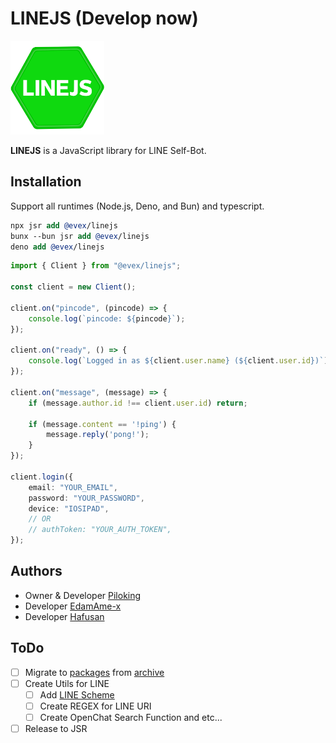 # LINEJS (Develop now)

<img src="./.github/assets/icon.png" width="150" height="150" alt="LINEJS" />

**LINEJS** is a JavaScript library for LINE Self-Bot.

## Installation
Support all runtimes (Node.js, Deno, and Bun) and typescript.

```llvm
npx jsr add @evex/linejs
bunx --bun jsr add @evex/linejs
deno add @evex/linejs
```

```ts
import { Client } from "@evex/linejs";

const client = new Client();

client.on("pincode", (pincode) => {
    console.log(`pincode: ${pincode}`);
});

client.on("ready", () => {
    console.log(`Logged in as ${client.user.name} (${client.user.id})`);
});

client.on("message", (message) => {
    if (message.author.id !== client.user.id) return;
    
    if (message.content == '!ping') {
        message.reply('pong!');
    }
});

client.login({
    email: "YOUR_EMAIL",
    password: "YOUR_PASSWORD",
    device: "IOSIPAD",
    // OR
    // authToken: "YOUR_AUTH_TOKEN",
});
```

## Authors

- Owner & Developer [Piloking](https://github.com/piloking)
- Developer [EdamAme-x](https://github.com/EdamAme-x)
- Developer [Hafusan](https://github.com/hafusun)

## ToDo

- [ ] Migrate to [packages](./packages) from [archive](./archive)
- [ ] Create Utils for LINE
    - [ ] Add [LINE Scheme](./packages/utils/line-scheme/index.ts)
    - [ ] Create REGEX for LINE URI
    - [ ] Create OpenChat Search Function and etc...
- [ ] Release to JSR
